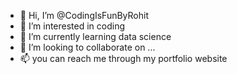 - 👋 Hi, I’m @CodingIsFunByRohit
- 👀 I’m interested in coding
- 🌱 I’m currently learning data science
- 💞️ I’m looking to collaborate on ...
- 📫 you can reach me through my portfolio website  

<!---
CodingIsFunByRohit/CodingIsFunByRohit is a ✨ special ✨ repository because its `README.md` (this file) appears on your GitHub profile.
You can click the Preview link to take a look at your changes.
--->

